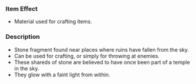 ### Item Effect
- Material used for crafting items.
### Description
- Stone fragment found near places where ruins have fallen from the sky.
- Can be used for crafting, or simply for throwing at enemies.
- These shareds of stone are believed to have once been part of a temple in the sky.
- They glow with a faint light from within.